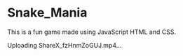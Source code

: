 # Snake_Mania
This is a fun game made using JavaScript HTML and CSS.


Uploading ShareX_fzHnmZoGUJ.mp4…

